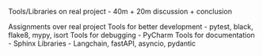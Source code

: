 Tools/Libraries on real project - 40m + 20m discussion + conclusion

Assignments over real project
Tools for better development - pytest, black, flake8, mypy, isort
Tools for debugging - PyCharm
Tools for documentation - Sphinx
Libraries - Langchain, fastAPI, asyncio, pydantic